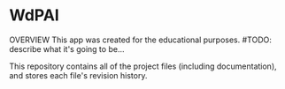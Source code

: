 # WdPAI

OVERVIEW
This app was created for the educational purposes. #TODO: describe what it's going to be...

This repository contains all of the project files (including documentation), and stores each file's revision history.



